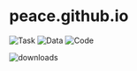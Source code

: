 # peace.github.io

 ![Task](https://img.shields.io/badge/Task-GeoMap-orange) 
 ![Data](https://img.shields.io/badge/Data-Released-green) 
 ![Code](https://img.shields.io/badge/Code_License-MIT-blue) 

[downloads-badge]: https://img.shields.io/github/downloads/farag2/Sophia-Script-for-Windows/total?label=downloads%20%28since%20May%202020%29

![downloads][downloads-badge]

